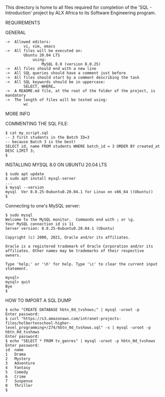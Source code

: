 This directory is home to all files required for completion of the 'SQL - Introduction' project by ALX Africa to its Software Engineering program.

REQUIREMENTS

GENERAL

	->	Allowed editors:
			vi, vim, emacs
	->	All files will be executed on:
			Ubuntu 20.04 LTS
				using:
					MySQL 8.0 (version 8.0.25)
	->	All files should end with a new line
	->	All SQL queries should have a comment just before
	->	All files should start by a comment describing the task
	->	All SQL keywords should be in uppercase:
			SELECT, WHERE…
	->	A README.md file, at the root of the folder of the project, is mandatory
	->	The length of files will be tested using:
			wc


MORE INFO

COMMENTING THE SQL FILE:

	$ cat my_script.sql
	-- 3 first students in the Batch ID=3
	-- because Batch 3 is the best!
	SELECT id, name FROM students WHERE batch_id = 3 ORDER BY created_at DESC LIMIT 3;
	$

INSTALLING MYSQL 8.0 ON UBUNTU 20.04 LTS

	$ sudo apt update
	$ sudo apt install mysql-server
	...
	$ mysql --version
	mysql  Ver 8.0.25-0ubuntu0.20.04.1 for Linux on x86_64 ((Ubuntu))
	$

Connecting to one's MySQL server:

	$ sudo mysql
	Welcome to the MySQL monitor.  Commands end with ; or \g.
	Your MySQL connection id is 11
	Server version: 8.0.25-0ubuntu0.20.04.1 (Ubuntu)

	Copyright (c) 2000, 2021, Oracle and/or its affiliates.

	Oracle is a registered trademark of Oracle Corporation and/or its
	affiliates. Other names may be trademarks of their respective
	owners.

	Type 'help;' or '\h' for help. Type '\c' to clear the current input statement.

	mysql>
	mysql> quit
	Bye
	$

HOW TO IMPORT A SQL DUMP

	$ echo "CREATE DATABASE hbtn_0d_tvshows;" | mysql -uroot -p
	Enter password: 
	$ curl "https://s3.amazonaws.com/intranet-projects-files/holbertonschool-higher-level_programming+/274/hbtn_0d_tvshows.sql" -s | mysql -uroot -p hbtn_0d_tvshows
	Enter password: 
	$ echo "SELECT * FROM tv_genres" | mysql -uroot -p hbtn_0d_tvshows
	Enter password: 
	id  name
	1   Drama
	2   Mystery
	3   Adventure
	4   Fantasy
	5   Comedy
	6   Crime
	7   Suspense
	8   Thriller
	$